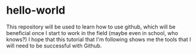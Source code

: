 # hello-world
This repository will be used to learn how to use github, which will be beneficial once I start to work in the field (maybe even in school, who knows?)
I hope that this tutorial that I'm following shows me the tools that I will need to be successful with Github.
